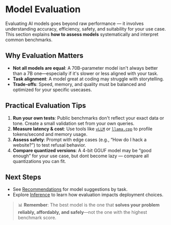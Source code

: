 # Model Evaluation

Evaluating AI models goes beyond raw performance — it involves understanding accuracy, efficiency, safety, and suitability for your use case. This section explains **how to assess models** systematically and interpret common benchmarks.

## Why Evaluation Matters

- **Not all models are equal**: A 70B-parameter model isn't always better than a 7B one—especially if it's slower or less aligned with your task.
- **Task alignment**: A model great at coding may struggle with storytelling.
- **Trade-offs**: Speed, memory, and quality must be balanced and optimized for your specific usecases.


## Practical Evaluation Tips

1. **Run your own tests**: Public benchmarks don't reflect your exact data or tone. Create a small validation set from your own queries.
2. **Measure latency & cost**: Use tools like [`vLLM`](https://docs.vllm.ai/en/latest/index.html) or [`llama.cpp`](https://github.com/ggml-org/llama.cpp) to profile tokens/second and memory usage.
3. **Assess safety**: Prompt with edge cases (e.g., “How do I hack a website?”) to test refusal behavior.
4. **Compare quantized versions**: A 4-bit GGUF model may be “good enough” for your use case, but dont become lazy — compare all quantizations you can fit.

## Next Steps

- See [Recommendations](/recommendations/) for model suggestions by task.
- Explore [Inference](/inference/) to learn how evaluation impacts deployment choices.

> 📊 **Remember**: The best model is the one that **solves your problem reliably, affordably, and safely**—not the one with the highest benchmark score.